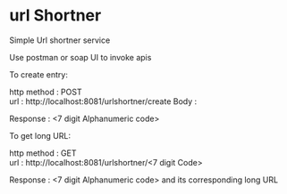 # url Shortner

Simple Url shortner service

Use postman or soap UI to invoke apis

To create entry:

http method : POST  
url : http://localhost:8081/urlshortner/create
Body : <your-longURL>

Response : <7 digit Alphanumeric code>


To get long URL:

http method : GET  
url : http://localhost:8081/urlshortner/<7 digit Code>

Response : <7 digit Alphanumeric code> and its corresponding long URL

